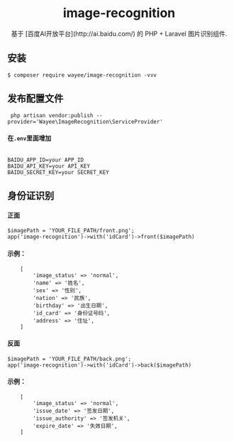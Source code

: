 <h1 align="center"> image-recognition </h1>

<p align="center"> 基于 [百度AI开放平台](http://ai.baidu.com/) 的 PHP + Laravel 图片识别组件.</p>


## 安装

```shell
$ composer require wayee/image-recognition -vvv
```
## 发布配置文件

```shell
 php artisan vendor:publish --provider='Wayee\ImageRecognition\ServiceProvider'
```

#### 在`.env`里面增加
```shell

BAIDU_APP_ID=your APP_ID
BAIDU_API_KEY=your API_KEY
BAIDU_SECRET_KEY=your SECRET_KEY

```

## 身份证识别

#### 正面

```shell
$imagePath = 'YOUR_FILE_PATH/front.png';
app('image-recognition')->with('idCard')->front($imagePath)
```

#### 示例：
```shell
    [
        'image_status' => 'normal',
        'name' => '姓名',
        'sex' => '性别',
        'nation' => '民族',
        'birthday' => '出生日期',
        'id_card' => '身份证号码',
        'address' => '住址',
    ]
```

#### 反面

```shell
$imagePath = 'YOUR_FILE_PATH/back.png';
app('image-recognition')->with('idCard')->back($imagePath)
```

#### 示例：
```shell
    [
        'image_status' => 'normal',
        'issue_date' => '签发日期',
        'issue_authority' => '签发机关',
        'expire_date' => '失效日期',
    ]
```




